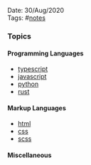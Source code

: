 Date: 30/Aug/2020  
Tags: #[notes](notes.md)

### Topics

#### Programming Languages
* [typescript](typescript/typescript.md)
* [javascript](javascript/javascript.md)
* [python](python/python.md)
* [rust](rust/rust.md)

#### Markup Languages
* [html](html/html.md)
* [css](css/css.md)
* [scss](scss/scss.md)

#### Miscellaneous



